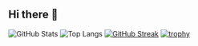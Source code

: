 ## Hi there 👋

![GitHub Stats](https://github-readme-stats.vercel.app/api?username=TUOUSERNAME&show_icons=true&theme=tokyonight)
![Top Langs](https://github-readme-stats.vercel.app/api/top-langs/?username=TUOUSERNAME&layout=compact&theme=tokyonight)
[![GitHub Streak](https://streak-stats.demolab.com/?user=TUOUSERNAME&theme=tokyonight)](https://git.io/streak-stats)
[![trophy](https://github-profile-trophy.vercel.app/?username=TUOUSERNAME&theme=tokyonight)](https://github.com/ryo-ma/github-profile-trophy)


<!--

**Fabio4489/Fabio4489** is a ✨ _special_ ✨ repository because its `README.md` (this file) appears on your GitHub profile.

Here are some ideas to get you started:

- 🔭 I’m currently working on ...
- 🌱 I’m currently learning ...
- 👯 I’m looking to collaborate on ...
- 🤔 I’m looking for help with ...
- 💬 Ask me about ...
- 📫 How to reach me: ...
- 😄 Pronouns: ...
- ⚡ Fun fact: ...
-->
